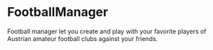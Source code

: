 # FootballManager
Football manager let you create and play with your favorite players of Austrian amateur football clubs against your friends.
